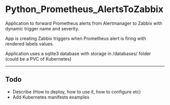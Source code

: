 # Python_Prometheus_AlertsToZabbix
Application to forward Prometheus alerts from Alertmanager to Zabbix with dynamic trigger name and severity.

App is creating Zabbix triggers when Prometheus alert is firing with rendered labels values.

Application uses a sqlite3 database with storage in /databases/ folder (could be a PVC of Kubernetes)

---

## Todo

- Describe (How to deploy, how to use it, how to configure etc)
- Add Kubernetes manifests examples